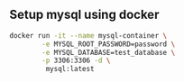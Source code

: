 ## Setup mysql using docker
``` bash
docker run -it --name mysql-container \
        -e MYSQL_ROOT_PASSWORD=password \
        -e MYSQL_DATABASE=test_database \
        -p 3306:3306 -d \
         mysql:latest
```
